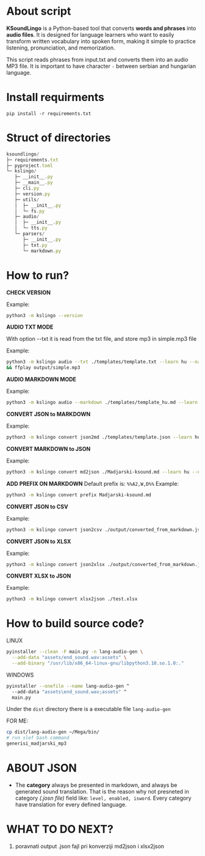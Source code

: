 # About script

**KSoundLingo** is a Python-based tool that converts **words and phrases** into **audio files**. It is designed for language learners who want to easily transform written vocabulary into spoken form, making it simple to practice listening, pronunciation, and memorization.


This script reads phrases from input.txt and converts them into an audio MP3 file.
It is important to have character `-` between serbian and hungarian language.


# Install requirments

`pip install -r requirements.txt`



# Struct of directories

```javascript
ksoundlingo/
├─ requirements.txt
├─ pyproject.toml              
└─ kslingo/                     
   ├─ __init__.py
   ├─ __main__.py               
   ├─ cli.py                    
   ├─ version.py
   ├─ utils/
   │  ├─ __init__.py
   │  └─ fs.py                  
   ├─ audio/
   │  ├─ __init__.py
   │  └─ tts.py                 
   └─ parsers/
      ├─ __init__.py
      ├─ txt.py                 
      └─ markdown.py            
```

# How to run?

**CHECK VERSION**

Example:

```bash
python3 -m kslingo --version
```

**AUDIO TXT MODE**

With option --txt it is read from the txt file, and store mp3 in simple.mp3 file

Example:

```bash
python3 -m kslingo audio --txt ./templates/template.txt --learn hu --native sr
&& ffplay output/simple.mp3
```

**AUDIO MARKDOWN MODE**

Example:

```bash
python3 -m kslingo audio --markdown ./templates/template_hu.md --learn hu --native sr
```

**CONVERT JSON to MARKDOWN**

Example:

```bash
python3 -m kslingo convert json2md ./templates/template.json --learn hu --native sr
```

**CONVERT MARKDOWN to JSON**

Example:

```bash
python3 -m kslingo convert md2json ./Madjarski-ksound.md --learn hu --native sr
```

**ADD PREFIX ON MARKDOWN**
Default prefix is: `%%A2,W,D%%`
Example:

```bash
python3 -m kslingo convert prefix Madjarski-ksound.md 
```

**CONVERT JSON to CSV**

Example:

```bash
python3 -m kslingo convert json2csv ./output/converted_from_markdown.json
```

**CONVERT JSON to XLSX**

Example:

```bash
python3 -m kslingo convert json2xlsx ./output/converted_from_markdown.json
```

**CONVERT XLSX to JSON**

Example:

```bash
python3 -m kslingo convert xlsx2json ./test.xlsx
```



# How to build source code?

LINUX

```bash
pyinstaller --clean -F main.py -n lang-audio-gen \
  --add-data "assets/end_sound.wav:assets" \
  --add-binary "/usr/lib/x86_64-linux-gnu/libpython3.10.so.1.0:."
```


WINDOWS

```bash
pyinstaller --onefile --name lang-audio-gen ^
  --add-data "assets\end_sound.wav;assets" ^
  main.py
```


Under the `dist` directory there is a executable file `lang-audio-gen`


FOR ME:

```bash
cp dist/lang-audio-gen ~/Mega/bin/
# run slef bash command
generisi_madjarski_mp3
```


# ABOUT JSON

* The **category** always be presented in markdown, and always be generated sound translation.
  That is the reason why not presneted in category *(.josn file)* field like: `level, enabled, isword`. Every category have translation for every defined language.


# WHAT TO DO NEXT?


1. poravnati output .json fajl pri konverziji md2json i xlsx2json


